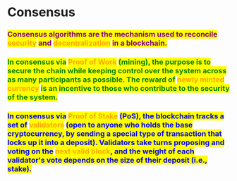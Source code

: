 # Consensus

### <mark style="color:purple;">Consensus algorithms are the mechanism used to reconcile</mark> <mark style="color:orange;">security</mark> <mark style="color:purple;">and</mark> <mark style="color:orange;">decentralization</mark> <mark style="color:purple;">in a blockchain.</mark>



### <mark style="color:green;">In consensus via</mark> <mark style="color:orange;">Proof of Work</mark> <mark style="color:green;">(mining), the purpose is to secure the chain while keeping control over the system across as many participants as possible. The reward of</mark> <mark style="color:orange;">newly minted currency</mark> <mark style="color:green;">is an incentive to those who contribute to the security of the system.</mark> <a href="#user-content-consensus-via-proof-of-work" id="user-content-consensus-via-proof-of-work"></a>



### <mark style="color:blue;">In consensus via</mark> <mark style="color:orange;">Proof of Stake</mark> <mark style="color:blue;">(PoS), the blockchain tracks a set of</mark> <mark style="color:orange;">validators</mark> <mark style="color:blue;">(open to anyone who holds the base cryptocurrency, by sending a special type of transaction that locks up it into a deposit). Validators take turns proposing and voting on the</mark> <mark style="color:orange;">next valid block</mark><mark style="color:blue;">, and the weight of each validator's vote depends on the size of their deposit (i.e., stake).</mark>  <a href="#user-content-consensus-via-proof-of-stake-pos" id="user-content-consensus-via-proof-of-stake-pos"></a>



